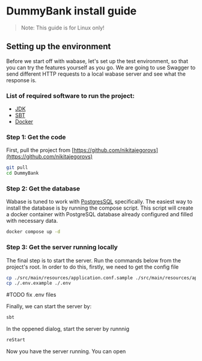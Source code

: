 # DummyBank install guide

> Note: This guide is for Linux only!

## Setting up the environment

Before we start off with wabase, let's set up the test environment, so that you can try the features yourself as you go.
We are going to use Swagger to send different HTTP requests to a local wabase server and see what the response is.


### List of required software to run the project:

* [JDK](https://adoptium.net/)
* [SBT](https://www.scala-sbt.org/)
* [Docker](https://www.docker.com/)

### Step 1: Get the code

First, pull the project from [https://github.com/nikitajegorovs](https://github.com/nikitajegorovs)

```bash
git pull
cd DummyBank
```

### Step 2: Get the database

Wabase is tuned to work with [PostgresSQL](https://www.postgresql.org/) specifically. The easiest way to install the
database is by running the compose script. This script will create a docker container with PostgreSQL database already
configured and filled with necessary data.

```bash
docker compose up -d
```

### Step 3: Get the server running locally

The final step is to start the server. Run the commands below from the project's root. In order to do this, firstly, we
need to get the config file

```bash
cp ./src/main/resources/application.conf.sample ./src/main/resources/application.conf
cp ./.env.example ./.env
```

#TODO fix .env files

Finally, we can start the server by:

```bash
sbt
```

In the oppened dialog, start the server by runnnig

```bash
reStart
```

Now you have the server running. You can open

